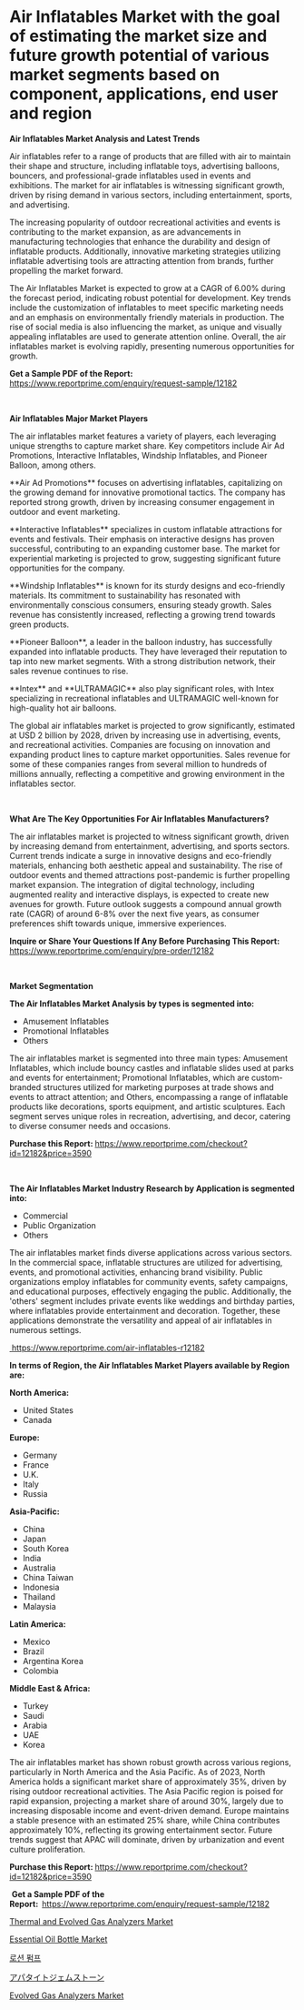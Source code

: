 <p><h1>Air Inflatables Market with the goal of estimating the market size and future growth potential of various market segments based on component, applications, end user and region</h1></p><p><strong>Air Inflatables Market Analysis and Latest Trends</strong></p>
<p><p>Air inflatables refer to a range of products that are filled with air to maintain their shape and structure, including inflatable toys, advertising balloons, bouncers, and professional-grade inflatables used in events and exhibitions. The market for air inflatables is witnessing significant growth, driven by rising demand in various sectors, including entertainment, sports, and advertising. </p><p>The increasing popularity of outdoor recreational activities and events is contributing to the market expansion, as are advancements in manufacturing technologies that enhance the durability and design of inflatable products. Additionally, innovative marketing strategies utilizing inflatable advertising tools are attracting attention from brands, further propelling the market forward.</p><p>The Air Inflatables Market is expected to grow at a CAGR of 6.00% during the forecast period, indicating robust potential for development. Key trends include the customization of inflatables to meet specific marketing needs and an emphasis on environmentally friendly materials in production. The rise of social media is also influencing the market, as unique and visually appealing inflatables are used to generate attention online. Overall, the air inflatables market is evolving rapidly, presenting numerous opportunities for growth.</p></p>
<p><strong>Get a Sample PDF of the Report:&nbsp;</strong> <a href="https://www.reportprime.com/enquiry/request-sample/12182">https://www.reportprime.com/enquiry/request-sample/12182</a></p>
<p>&nbsp;</p>
<p><strong>Air Inflatables Major Market Players</strong></p>
<p><p>The air inflatables market features a variety of players, each leveraging unique strengths to capture market share. Key competitors include Air Ad Promotions, Interactive Inflatables, Windship Inflatables, and Pioneer Balloon, among others.</p><p>**Air Ad Promotions** focuses on advertising inflatables, capitalizing on the growing demand for innovative promotional tactics. The company has reported strong growth, driven by increasing consumer engagement in outdoor and event marketing. </p><p>**Interactive Inflatables** specializes in custom inflatable attractions for events and festivals. Their emphasis on interactive designs has proven successful, contributing to an expanding customer base. The market for experiential marketing is projected to grow, suggesting significant future opportunities for the company.</p><p>**Windship Inflatables** is known for its sturdy designs and eco-friendly materials. Its commitment to sustainability has resonated with environmentally conscious consumers, ensuring steady growth. Sales revenue has consistently increased, reflecting a growing trend towards green products.</p><p>**Pioneer Balloon**, a leader in the balloon industry, has successfully expanded into inflatable products. They have leveraged their reputation to tap into new market segments. With a strong distribution network, their sales revenue continues to rise.</p><p>**Intex** and **ULTRAMAGIC** also play significant roles, with Intex specializing in recreational inflatables and ULTRAMAGIC well-known for high-quality hot air balloons.</p><p>The global air inflatables market is projected to grow significantly, estimated at USD 2 billion by 2028, driven by increasing use in advertising, events, and recreational activities. Companies are focusing on innovation and expanding product lines to capture market opportunities. Sales revenue for some of these companies ranges from several million to hundreds of millions annually, reflecting a competitive and growing environment in the inflatables sector.</p></p>
<p>&nbsp;</p>
<p><strong>What Are The Key Opportunities For Air Inflatables Manufacturers?</strong></p>
<p><p>The air inflatables market is projected to witness significant growth, driven by increasing demand from entertainment, advertising, and sports sectors. Current trends indicate a surge in innovative designs and eco-friendly materials, enhancing both aesthetic appeal and sustainability. The rise of outdoor events and themed attractions post-pandemic is further propelling market expansion. The integration of digital technology, including augmented reality and interactive displays, is expected to create new avenues for growth. Future outlook suggests a compound annual growth rate (CAGR) of around 6-8% over the next five years, as consumer preferences shift towards unique, immersive experiences.</p></p>
<p><strong>Inquire or Share Your Questions If Any Before Purchasing This Report:</strong> <a href="https://www.reportprime.com/enquiry/pre-order/12182">https://www.reportprime.com/enquiry/pre-order/12182</a></p>
<p>&nbsp;</p>
<p><strong>Market Segmentation</strong></p>
<p><strong>The Air Inflatables Market Analysis by types is segmented into:</strong></p>
<p><ul><li>Amusement Inflatables</li><li>Promotional Inflatables</li><li>Others</li></ul></p>
<p><p>The air inflatables market is segmented into three main types: Amusement Inflatables, which include bouncy castles and inflatable slides used at parks and events for entertainment; Promotional Inflatables, which are custom-branded structures utilized for marketing purposes at trade shows and events to attract attention; and Others, encompassing a range of inflatable products like decorations, sports equipment, and artistic sculptures. Each segment serves unique roles in recreation, advertising, and decor, catering to diverse consumer needs and occasions.</p></p>
<p><strong>Purchase this Report:&nbsp;</strong><a href="https://www.reportprime.com/checkout?id=12182&price=3590">https://www.reportprime.com/checkout?id=12182&price=3590</a></p>
<p>&nbsp;</p>
<p><strong>The Air Inflatables Market Industry Research by Application is segmented into:</strong></p>
<p><ul><li>Commercial</li><li>Public Organization</li><li>Others</li></ul></p>
<p><p>The air inflatables market finds diverse applications across various sectors. In the commercial space, inflatable structures are utilized for advertising, events, and promotional activities, enhancing brand visibility. Public organizations employ inflatables for community events, safety campaigns, and educational purposes, effectively engaging the public. Additionally, the 'others' segment includes private events like weddings and birthday parties, where inflatables provide entertainment and decoration. Together, these applications demonstrate the versatility and appeal of air inflatables in numerous settings.</p></p>
<p><a href="https://www.reportprime.com/air-inflatables-r12182">&nbsp;https://www.reportprime.com/air-inflatables-r12182</a></p>
<p><strong>In terms of Region, the Air Inflatables Market Players available by Region are:</strong></p>
<p>
    <p> <strong> North America: </strong>
        <ul>
            <li>United States</li>
            <li>Canada</li>
        </ul>
        </p> 
    <p> <strong> Europe: </strong>
        <ul>
            <li>Germany</li>
            <li>France</li>
            <li>U.K.</li>
            <li>Italy</li>
            <li>Russia</li>
        </ul>
        </p> 
    <p> <strong> Asia-Pacific: </strong>
        <ul>
            <li>China</li>
            <li>Japan</li>
            <li>South Korea</li>
            <li>India</li>
            <li>Australia</li>
            <li>China Taiwan</li>
            <li>Indonesia</li>
            <li>Thailand</li>
            <li>Malaysia</li>
        </ul>
        </p> 
    <p> <strong> Latin America: </strong>
        <ul>
            <li>Mexico</li>
            <li>Brazil</li>
            <li>Argentina Korea</li>
            <li>Colombia</li>
        </ul>
        </p> 
    <p> <strong> Middle East & Africa: </strong>
        <ul>
            <li>Turkey</li>
            <li>Saudi</li>
            <li>Arabia</li>
            <li>UAE</li>
            <li>Korea</li>
        </ul>
    </p>
    </p>
<p><p>The air inflatables market has shown robust growth across various regions, particularly in North America and the Asia Pacific. As of 2023, North America holds a significant market share of approximately 35%, driven by rising outdoor recreational activities. The Asia Pacific region is poised for rapid expansion, projecting a market share of around 30%, largely due to increasing disposable income and event-driven demand. Europe maintains a stable presence with an estimated 25% share, while China contributes approximately 10%, reflecting its growing entertainment sector. Future trends suggest that APAC will dominate, driven by urbanization and event culture proliferation.</p></p>
<p><strong>Purchase this Report: </strong><a href="https://www.reportprime.com/checkout?id=12182&price=3590">https://www.reportprime.com/checkout?id=12182&price=3590</a></p>
<p>&nbsp;<strong>Get a Sample PDF of the Report:&nbsp;&nbsp;</strong><a href="https://www.reportprime.com/enquiry/request-sample/12182">https://www.reportprime.com/enquiry/request-sample/12182</a></p>
<p><strong></strong></p>
<p><p><a href="https://issuu.com/reportprime-2/docs/thermal-and-evolved-gas-analyzers-m_dc3895cad9ab0a">Thermal and Evolved Gas Analyzers Market</a></p><p><a href="https://medium.com/@emiliomartelli542/global-perspectives-on-essential-oil-bottle-market-trends-challenges-and-forecast-2024-2031-ebc2617c5913">Essential Oil Bottle Market</a></p><p><a href="https://medium.com/@eunicevaughan35/%EB%A1%9C%EC%85%98-%ED%8E%8C%ED%94%84-%EC%8B%9C%EC%9E%A5-%EB%8F%99%ED%96%A5-%ED%83%90%EC%83%89-2024%EB%85%84%EB%B6%80%ED%84%B0-2031%EB%85%84%EA%B9%8C%EC%A7%80-%EB%A1%9C%EC%85%98-%ED%8E%8C%ED%94%84-%EC%8B%9C%EC%9E%A5%EC%9D%98-%EC%88%98%EC%9D%B5-%EB%B6%84%EC%84%9D-%EB%B0%8F-%EC%84%B1%EC%9E%A5-%EC%A0%84%EB%A7%9D-9f854a5bcc20">로션 펌프</a></p><p><a href="https://medium.com/@dressleredward/%E3%82%A2%E3%83%91%E3%82%BF%E3%82%A4%E3%83%88%E5%AE%9D%E7%9F%B3%E5%B8%82%E5%A0%B4-%E3%82%B0%E3%83%AD%E3%83%BC%E3%83%90%E3%83%AB%E5%B8%82%E5%A0%B4%E3%82%B7%E3%82%A7%E3%82%A2%E3%81%A8%E3%83%A9%E3%83%B3%E3%82%AD%E3%83%B3%E3%82%B0-%E7%B7%8F%E5%A3%B2%E4%B8%8A%E9%AB%98%E3%81%A8%E9%9C%80%E8%A6%81%E4%BA%88%E6%B8%AC2024%E5%B9%B4-2031%E5%B9%B4-d2132ec08b80">アパタイトジェムストーン</a></p><p><a href="https://issuu.com/reportprime-2/docs/evolved-gas-analyzers-market-size-2_5173d7d40c5948">Evolved Gas Analyzers Market</a></p></p>